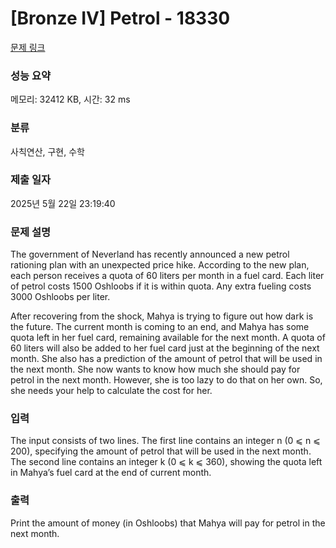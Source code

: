 # [Bronze IV] Petrol - 18330 

[문제 링크](https://www.acmicpc.net/problem/18330) 

### 성능 요약

메모리: 32412 KB, 시간: 32 ms

### 분류

사칙연산, 구현, 수학

### 제출 일자

2025년 5월 22일 23:19:40

### 문제 설명

<p>The government of Neverland has recently announced a new petrol rationing plan with an unexpected price hike. According to the new plan, each person receives a quota of 60 liters per month in a fuel card. Each liter of petrol costs 1500 Oshloobs if it is within quota. Any extra fueling costs 3000 Oshloobs per liter.</p>

<p>After recovering from the shock, Mahya is trying to figure out how dark is the future. The current month is coming to an end, and Mahya has some quota left in her fuel card, remaining available for the next month. A quota of 60 liters will also be added to her fuel card just at the beginning of the next month. She also has a prediction of the amount of petrol that will be used in the next month. She now wants to know how much she should pay for petrol in the next month. However, she is too lazy to do that on her own. So, she needs your help to calculate the cost for her. </p>

### 입력 

 <p>The input consists of two lines. The first line contains an integer n (0 ⩽ n ⩽ 200), specifying the amount of petrol that will be used in the next month. The second line contains an integer k (0 ⩽ k ⩽ 360), showing the quota left in Mahya’s fuel card at the end of current month.</p>

### 출력 

 <p>Print the amount of money (in Oshloobs) that Mahya will pay for petrol in the next month.</p>


